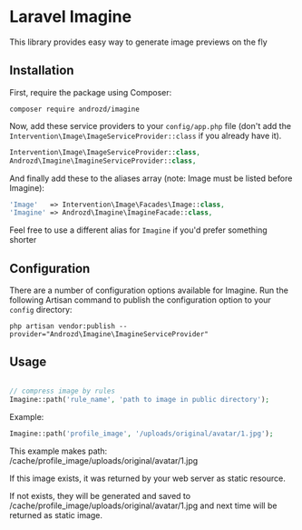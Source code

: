 # Laravel Imagine

This library provides easy way to generate image previews on the fly


## Installation

First, require the package using Composer:
```shell
composer require androzd/imagine
```

Now, add these service providers to your `config/app.php` file (don't add the `Intervention\Image\ImageServiceProvider::class` if you already have it).

```php
Intervention\Image\ImageServiceProvider::class,
Androzd\Imagine\ImagineServiceProvider::class,
```

And finally add these to the aliases array (note: Image must be listed before Imagine):

```php
'Image'   => Intervention\Image\Facades\Image::class,
'Imagine' => Androzd\Imagine\ImagineFacade::class,
```

Feel free to use a different alias for `Imagine` if you'd prefer something shorter

## Configuration

There are a number of configuration options available for Imagine. Run the following Artisan command to publish the configuration option to your `config` directory:

```shell
php artisan vendor:publish --provider="Androzd\Imagine\ImagineServiceProvider"
```

## Usage

```php

// compress image by rules
Imagine::path('rule_name', 'path to image in public directory');
```

Example:
```php
Imagine::path('profile_image', '/uploads/original/avatar/1.jpg');
```

This example makes path: /cache/profile_image/uploads/original/avatar/1.jpg

If this image exists, it was returned by your web server as static resource.

If not exists, they will be generated and saved to /cache/profile_image/uploads/original/avatar/1.jpg
and next time will be returned as static image. 